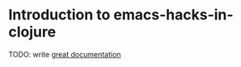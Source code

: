 # Introduction to emacs-hacks-in-clojure

TODO: write [great documentation](http://jacobian.org/writing/great-documentation/what-to-write/)

